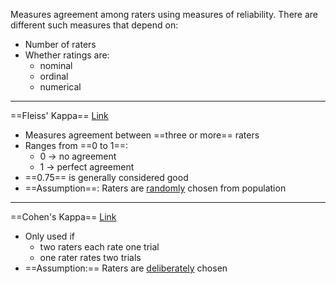 Measures agreement among raters using measures of reliability. 
There are different such measures that depend on:
- Number of raters
- Whether ratings are:
	- nominal
	- ordinal
	- numerical

---
==Fleiss' Kappa== [Link](https://www.statisticshowto.com/fleiss-kappa/)
- Measures agreement between ==three or more== raters
- Ranges from ==0 to 1==:
	- 0 -> no agreement
	- 1 -> perfect agreement
- ==0.75== is generally considered good
- ==Assumption==: Raters are <u>randomly</u> chosen from population

---
==Cohen's Kappa== [Link](https://www.statisticshowto.com/cohens-kappa-statistic/)
- Only used if
	- two raters each rate one trial
	- one rater rates two trials
- ==Assumption:== Raters are <u>deliberately</u> chosen